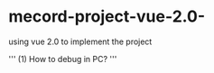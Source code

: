 # mecord-project-vue-2.0-
using vue 2.0 to implement the project

'''
  (1) How to debug in PC?
'''
